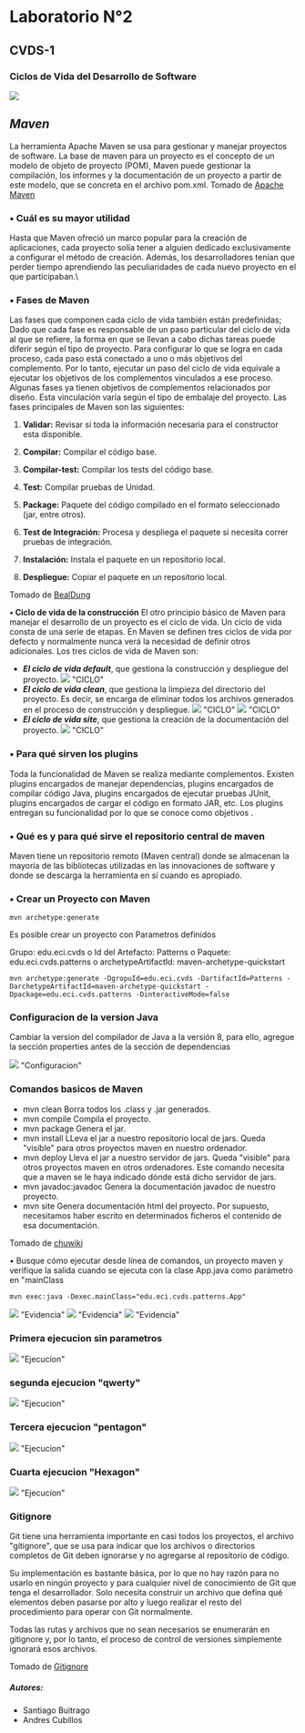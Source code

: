 
# **Laboratorio N°2**
## **CVDS-1**
### **Ciclos de Vida del Desarrollo de Software**

![](https://github.com/DonSantiagoS/LAB2CVDS/blob/master/Imagenes/Logo.png)


## _Maven_

La herramienta Apache Maven se usa para gestionar y manejar proyectos de software. La base de maven para un proyecto es el concepto de un modelo de objeto de proyecto (POM), Maven puede gestionar la compilación, los informes y la documentación de un proyecto a partir de este modelo, que se concreta en el archivo pom.xml.
Tomado de [Apache Maven][2]

### **•	Cuál es su mayor utilidad**
Hasta que Maven ofreció un marco popular para la creación de aplicaciones, cada proyecto solía tener a alguien dedicado exclusivamente a configurar el método de creación.
Además, los desarrolladores tenían que perder tiempo aprendiendo las peculiaridades de cada nuevo proyecto en el que participaban.\


### **•	Fases de Maven**
Las fases que componen cada ciclo de vida también están predefinidas; Dado que cada fase es responsable de un paso particular del ciclo de vida al que se refiere, la forma en que se llevan a cabo dichas tareas puede diferir según el tipo de proyecto. Para configurar lo que se logra en cada proceso, cada paso está conectado a uno o más objetivos del complemento. Por lo tanto, ejecutar un paso del ciclo de vida equivale a ejecutar los objetivos de los complementos vinculados a ese proceso. Algunas fases ya tienen objetivos de complementos relacionados por diseño. Esta vinculación varía según el tipo de embalaje del proyecto.
Las fases principales de Maven son las siguientes:

1. **Validar:** Revisar si toda la información necesaria para el constructor esta disponible.

2. **Compilar:** Compilar el código base.
3. **Compilar-test:** Compilar los tests del código base.
4. **Test:** Compilar pruebas de Unidad.
5. **Package:** Paquete del código compilado en el formato seleccionado (jar, entre otros).
6. **Test de Integración:** Procesa y despliega el paquete si necesita correr pruebas de integración.
7. **Instalación:** Instala el paquete en un repositorio local.
8. **Despliegue:** Copiar el paquete en un repositorio local.

Tomado de [BealDung][3]

**•	Ciclo de vida de la construcción**
El otro principio básico de Maven para manejar el desarrollo de un proyecto es el ciclo de vida. Un ciclo de vida consta de una serie de etapas. En Maven se definen tres ciclos de vida por defecto y normalmente nunca verá la necesidad de definir otros adicionales. Los tres ciclos de vida de Maven son:

* **_El ciclo de vida default_**, que gestiona la construcción y despliegue del proyecto.
![](https://github.com/DonSantiagoS/LAB2CVDS/blob/master/Imagenes/Ciclo1.PNG) "CICLO"
* **_El ciclo de vida clean_**, que gestiona la limpieza del directorio del proyecto. Es decir, se encarga de eliminar todos los archivos generados en el proceso de construcción y despliegue.
![](https://github.com/DonSantiagoS/LAB2CVDS/blob/master/Imagenes/Ciclo2.PNG) "CICLO"
![](https://github.com/DonSantiagoS/LAB2CVDS/blob/master/Imagenes/Ciclo2-1.PNG) "CICLO"
* **_El ciclo de vida site_**, que gestiona la creación de la documentación del proyecto.
![](https://github.com/DonSantiagoS/LAB2CVDS/blob/master/Imagenes/Ciclo3.PNG) "CICLO"

### **•	Para qué sirven los plugins**

Toda la funcionalidad de Maven se realiza mediante complementos. Existen plugins encargados de manejar dependencias, plugins encargados de compilar código Java, plugins encargados de ejecutar pruebas JUnit, plugins encargados de cargar el código en formato JAR, etc. Los plugins entregan su funcionalidad por lo que se conoce como objetivos .

### **•	Qué es y para qué sirve el repositorio central de maven**

Maven tiene un repositorio remoto (Maven central) donde se almacenan la mayoría de las bibliotecas utilizadas en las innovaciones de software y donde se descarga la herramienta en sí cuando es apropiado. 



### **•	Crear un Proyecto con Maven**
```
mvn archetype:generate
```
Es posible crear un proyecto con Parametros definidos

Grupo: edu.eci.cvds
o	Id del Artefacto: Patterns
o	Paquete: edu.eci.cvds.patterns
o	archetypeArtifactId: maven-archetype-quickstart
```
mvn archetype:generate -DgropuId=edu.eci.cvds -DartifactId=Patterns -DarchetypeArtifactId=maven-archetype-quickstart -Dpackage=edu.eci.cvds.patterns -DinteractiveMode=false
```
### **Configuracion de la version Java**

Cambiar la version del compilador de Java a la versión 8, para ello, agregue la sección properties antes de la sección de dependencias

![](https://github.com/DonSantiagoS/LAB2CVDS/blob/master/Imagenes/Configuracion.PNG) "Configuracion"

### **Comandos basicos de Maven**

+ mvn clean Borra todos los .class y .jar generados.
+ mvn compile Compila el proyecto.
+ mvn package Genera el jar.
+ mvn install LLeva el jar a nuestro repositorio local de jars. Queda "visible" para otros proyectos maven en nuestro ordenador.
+ mvn deploy Lleva el jar a nuestro servidor de jars. Queda "visible" para otros proyectos maven en otros ordenadores. Este comando necesita que a maven se le haya indicado dónde está dicho servidor de jars.
+ mvn javadoc:javadoc Genera la documentación javadoc de nuestro proyecto.
+ mvn site Genera documentación html del proyecto. Por supuesto, necesitamos haber escrito en determinados ficheros el contenido de esa documentación.

Tomado de [chuwiki][4]

•	Busque cómo ejecutar desde línea de comandos, un proyecto maven y verifique la salida cuando se ejecuta con la clase App.java como parámetro en "mainClass

```
mvn exec:java -Dexec.mainClass="edu.eci.cvds.patterns.App"
```

![](https://github.com/DonSantiagoS/LAB2CVDS/blob/master/Imagenes/Evidencia1.jpeg) "Evidencia"
![](https://github.com/DonSantiagoS/LAB2CVDS/blob/master/Imagenes/Evidencia2.jpeg) "Evidencia"
![](https://github.com/DonSantiagoS/LAB2CVDS/blob/master/Imagenes/Evidencia3.jpeg) "Evidencia"

### Primera ejecucion sin parametros
![](https://github.com/DonSantiagoS/LAB2CVDS/blob/master/Imagenes/ejecucion1.PNG) "Ejecucion"
### segunda ejecucion "qwerty"
![](https://github.com/DonSantiagoS/LAB2CVDS/blob/master/Imagenes/ejecucion2.PNG) "Ejecucion"
### Tercera ejecucion "pentagon"
![](https://github.com/DonSantiagoS/LAB2CVDS/blob/master/Imagenes/ejecucion3.PNG) "Ejecucion"
### Cuarta ejecucion "Hexagon"
![](https://github.com/DonSantiagoS/LAB2CVDS/blob/master/Imagenes/ejecucion4.PNG) "Ejecucion"

### **Gitignore**

Git tiene una herramienta importante en casi todos los proyectos, el archivo "gitignore", que se usa para indicar que los archivos o directorios completos de Git deben ignorarse y no agregarse al repositorio de código.

Su implementación es bastante básica, por lo que no hay razón para no usarlo en ningún proyecto y para cualquier nivel de conocimiento de Git que tenga el desarrollador. Solo necesita construir un archivo que defina qué elementos deben pasarse por alto y luego realizar el resto del procedimiento para operar con Git normalmente.

Todas las rutas y archivos que no sean necesarios se enumerarán en gitignore y, por lo tanto, el proceso de control de versiones simplemente ignorará esos archivos.

Tomado de [Gitignore][1]

##### Autores:
 * Santiago Buitrago
 * Andres Cubillos

[1]:https://desarrolloweb.com/articulos/archivo-gitignore.html#:~:text=Qu%C3%A9%20es%20el%20archivo%20gitignore,subir%20al%20repositorio%20de%20c%C3%B3digo.
[2]:https://maven.apache.org/
[3]:https://www.baeldung.com/maven-goals-phases
[4]:http://chuwiki.chuidiang.org/index.php?title=Tareas_b%C3%A1sicas_de_Maven
